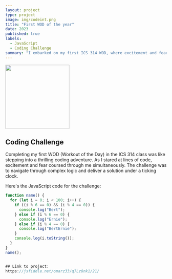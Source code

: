 ```yaml
---
layout: project
type: project
image: img/codeint.png
title: "First WOD of the year"
date: 2023
published: true
labels:
  - JavaScript
  - Coding Challenge
summary: "I embarked on my first ICS 314 WOD, where excitement and fear danced hand in hand."
---
```

<div class="text-center p-4">
  <img width="200px" src="LINK_TO_YOUR_PHOTO_HERE" class="img-thumbnail">
</div>

## Coding Challenge

Completing my first WOD (Workout of the Day) in the ICS 314 class was like stepping into a thrilling coding adventure. As I stared at lines of code, excitement and fear coursed through me simultaneously. The challenge was to navigate through complex logic and deliver a solution under a ticking clock.

Here's the JavaScript code for the challenge:

```javascript
function name() {
  for (let i = 0; i < 100; i++) {
    if ((i % 6 == 0) && (i % 4 == 0)) {
      console.log("Bert");
    } else if (i % 6 == 0) {
      console.log("Ernie");
    } else if (i % 4 == 0) {
      console.log("BertErnie");
    }
    console.log(i.toString());
  }
}
name();


## Link to project:
https://jsfiddle.net/omarz33/q7Lz8nk1/21/

